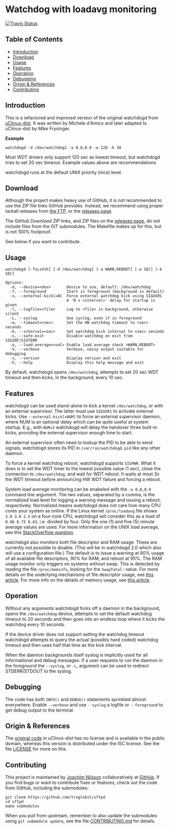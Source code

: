 Watchdog with loadavg monitoring
================================
[![Travis Status][]][Travis]

Table of Contents
-----------------

* [Introduction](#introduction)
* [Download](#download)
* [Usage](#usage)
* [Features](#features)
* [Operation](#operation)
* [Debugging](#debugging)
* [Origin & References](#origin--references)
* [Contributing](#contributing)


Introduction
------------

This is a refactored and improved version of the original watchdogd from
[uClinux-dist][].  It was written by Michele d'Amico and later adapted
to uClinux-dist by Mike Frysinger.

**Example**

    watchdogd -d /dev/watchdog2 -a 0.8,0.9 -w 120 -k 30

Most WDT drivers only support 120 sec as lowest timeout, but watchdogd
tries to set 20 sec timeout.  Example values above are recommendations

watchdogd runs at the default UNIX priority (nice) level.


Download
--------

Although the project makes heavy use of GitHub, it is *not* recommended
to use the ZIP file links GitHub provides.  Instead, we recommend using
proper tarball releases from [the FTP][], or the [releases page][].

The GitHub *Download ZIP* links, and ZIP files on the [releases page][],
do not include files from the GIT submodules.  The Makefile makes up for
this, but is not 100% foolproof.

See below if you want to contribute.


Usage
-----

    watchdogd [-fxLsVvh] [-d /dev/watchdog] [-a WARN,REBOOT] [-w SEC] [-k SEC]
    
    Options:
      -d, --device=<dev>       Device to use, default: /dev/watchdog
      -f, --foreground         Start in foreground (background is default)
      -x, --external-kick[=N]  Force external watchdog kick using SIGUSR1
                               A 'N x <interval>' delay for startup is given
      -l, --logfile=<file>     Log to <file> in background, otherwise silent
      -L, --syslog             Use syslog, even if in foreground
      -w, --timeout=<sec>      Set the HW watchdog timeout to <sec> seconds
      -k, --interval=<sec>     Set watchdog kick interval to <sec> seconds
      -s, --safe-exit          Disable watchdog on exit from SIGINT/SIGTERM
      -a, --load-average=<val> Enable load average check <WARN,REBOOT>
      -V, --verbose            Verbose, noisy output suitable for debugging
      -v, --version            Display version and exit
      -h, --help               Display this help message and exit
    
By default, watchdogd opens `/dev/watchdog`, attempts to set 20 sec WDT
timeout and then kicks, in the background, every 10 sec.


Features
--------

watchdogd can be used stand-alone to kick a kernel `/dev/watchdog`, or
with an external supervisor.  The latter must use `SIGUSR1` to activate
external kicks.  Use `--external-kick[=NUM]` to force an external
supervisor daemon, where NUM is an optional delay which can be quite
useful at system startup.  E.g., with `NUM=3` watchdogd will delay the
handover three built-in kicks, providing the external supervisor enough
time to start.

An external supervisor often need to lookup the PID to be able to send
signals, watchdogd stores its PID in `/var/run/watchdogd.pid` like any
other daemon.

To force a kernel watchdog reboot, watchdogd supports `SIGPWR`.  What it
does is to set the WDT timer to the lowest possible value (1 sec), close
the connection to `/dev/watchdog`, and wait for WDT reboot.  It waits at
most 3x the WDT timeout before announcing HW WDT failure and forcing a
reboot.

System load average monitoring can be enabeled with the `-a 0.8,0.9`
command line argument.  The two values, separated by a comma, is the
normalized load level for logging a warning message and issuing a
reboot, respectively.  Normalized means watchdogd does not care how many
CPU cores your system as online.  If the Linux kernel `/proc/loadavg`
file shows `3.9 3.0 2.5` on a four-core CPU, watchdogd will consider
this as a load of `0.98 0.75 0.63`, i.e. divided by four.  Only the one
(1) and five (5) minute average values are used.  For more information
on the UNIX load average, see this [StackOverflow question][loadavg].

watchdogd also monitors both file descriptor and RAM usage.  These are
currently not possible to disable.  (Thsi will be in watchdogd 2.0 which
also will use a configuration file.)  The default is to issue a warning
at 80% usage of all available file descriptors, 90% for RAM, and reboot
at 95%.  The RAM usage monitor only triggers on systems without swap.
This is detected by reading the file `/proc/meminfo`, looking for the
`SwapTotal:` value.  For more details on the underlying mechanisms of
file descriptor usage, see [this article][filenr].  For more info on the
details of memory usage, see [this article][meminfo].


Operation
---------

Without any arguments watchdogd forks off a daemon in the background,
opens the `/dev/watchdog` device, attempts to set the default watchdog
timeout to 20 seconds and then goes into an endless loop where it kicks
the watchdog every 10 seconds.

If the device driver does not support setting the watchdog timeout
watchdogd attempts to query the actual (possibly hard coded) watchdog
timeout and then uses half that time as the kick interval.

When the daemon backgrounds itself syslog is implicitly used for all
informational and debug messages.  If a user requests to run the daemon
in the foreground the `--syslog`, or `-L`, argument can be used to
redirect STDERR/STDOUT to the syslog.


Debugging
---------

The code has both `INFO()` and `DEBUG()` statements sprinkled almost
everywhere.  Enable `--verbose` and use `--syslog` a logfile or
`--foreground` to get debug output to the terminal.


Origin & References
-------------------

The [original code][] in uClinux-dist has no license and is available in
the public domain, whereas this version is distributed under the ISC
license.  See the file [LICENSE][] for more on this.


Contributing
------------

This project is maintained by [Joachim Nilsson][] collaboratively at
[GitHub][].  If you find bugs or want to contribute fixes or features,
check out the code from GitHub, including the submodules:

	git clone https://github.com/troglobit/uftpd
	cd uftpd
	make submodules

When you pull from upstream, remember to also update the submodules
using `git submodule update`, see the file [CONTRIBUTING.md][contrib]
for details.


[uClinux-dist]:    http://www.uclinux.org/pub/uClinux/dist/
[loadavg]:         http://stackoverflow.com/questions/11987495/linux-proc-loadavg
[filenr]:          http://www.cyberciti.biz/tips/linux-procfs-file-descriptors.html
[meminfo]:         http://www.cyberciti.biz/faq/linux-check-memory-usage/
[original code]:   http://www.mail-archive.com/uclinux-dev@uclinux.org/msg04191.html
[Travis]:          https://travis-ci.org/troglobit/watchdogd
[Travis Status]:   https://travis-ci.org/troglobit/watchdogd.png?branch=master
[GitHub]:          http://github.com/troglobit/watchdogd
[LICENSE]:         https://github.com/troglobit/watchdogd/blob/master/LICENSE
[contrib]:         https://github.com/troglobit/watchdogd/blob/master/CONTRIBUTING.md
[Joachim Nilsson]: http://troglobit.com
[the FTP]:         http://ftp.troglobit.com/watchdogd/
[releases page]:   https://github.com/troglobit/watchdogd/releases

<!--
  -- Local Variables:
  -- mode: markdown
  -- End:
  -->
